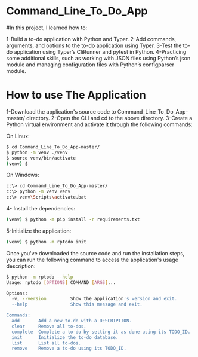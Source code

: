 # Command_Line_To_Do_App

#In this project, I learned how to:

1-Build a to-do application with Python and Typer.
2-Add commands, arguments, and options to the to-do application using Typer.
3-Test the to-do application using Typer’s CliRunner and pytest in Python.
4-Practicing some additional skills, such as working with JSON files using Python’s json module and managing configuration files with Python’s configparser module.

# How to use The Application

1-Download the application's source code to Command_Line_To_Do_App-master/ directory.
2-Open the CLI and cd to the above directory.
3-Create a Python virtual environment and activate it through the following commands:

On Linux:
```bash
$ cd Command_Line_To_Do_App-master/
$ python -m venv ./venv
$ source venv/bin/activate
(venv) $
```
On Windows:
```bash
c:\> cd Command_Line_To_Do_App-master/
c:\> python -m venv venv
c:\> venv\Scripts\activate.bat
```
4- Install the dependencies:
```bash
(venv) $ python -m pip install -r requirements.txt
```
5-Initialize the application:
```bash
(venv) $ python -m rptodo init
```


Once you've downloaded the source code and run the installation steps, you can run the following command to access the application's usage description:
```bash
$ python -m rptodo --help
Usage: rptodo [OPTIONS] COMMAND [ARGS]...

Options:
  -v, --version         Show the application's version and exit.
  --help                Show this message and exit.

Commands:
  add       Add a new to-do with a DESCRIPTION.
  clear     Remove all to-dos.
  complete  Complete a to-do by setting it as done using its TODO_ID.
  init      Initialize the to-do database.
  list      List all to-dos.
  remove    Remove a to-do using its TODO_ID.
```

